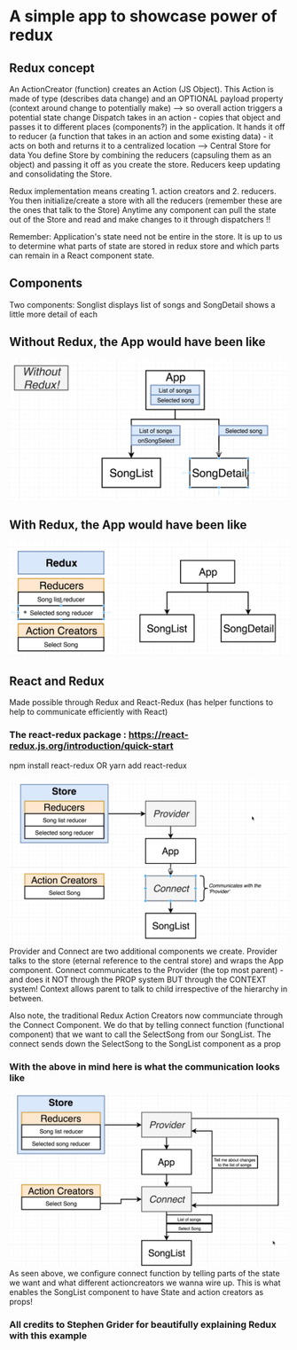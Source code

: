 # A simple app to showcase power of redux

## Redux concept

An ActionCreator (function) creates an Action (JS Object). This Action is made of type (describes data change) and an OPTIONAL payload property (context around change to potentially make) --> so overall action triggers a potential state change
Dispatch takes in an action - copies that object and passes it to different places (components?) in the application. It hands it off to reducer (a function that takes in an action and some existing data) - it acts on both and returns it to a centralized location --> Central Store for data
You define Store by combining the reducers (capsuling them as an object) and passing it off as you create the store. Reducers keep updating and consolidating the Store.

Redux implementation means creating 1. action creators and 2. reducers.
You then initialize/create a store with all the reducers (remember these are the ones that talk to the Store)
Anytime any component can pull the state out of the Store and read and make changes to it through dispatchers !!

Remember: Application's state need not be entire in the store. It is up to us to determine what parts of state are stored in redux store and which parts can remain in a React component state.

## Components

Two components:
Songlist displays list of songs and
SongDetail shows a little more detail of each

## Without Redux, the App would have been like

![Without Redux- The App would look like](/public/withoutRedux.png)

## With Redux, the App would have been like

![With Redux- The App would look like](/public/withRedux.png)

## React and Redux

Made possible through Redux and React-Redux (has helper functions to help to communicate efficiently with React)

### The react-redux package : https://react-redux.js.org/introduction/quick-start

npm install react-redux
OR
yarn add react-redux

![React-Redux implementation](/public/react-redux-implementation.png)
Provider and Connect are two additional components we create. Provider talks to the store (eternal reference to the central store) and wraps the App component.
Connect communicates to the Provider (the top most parent) - and does it NOT through the PROP system BUT through the CONTEXT system! Context allows parent to talk to child irrespective of the hierarchy in between.

Also note, the traditional Redux Action Creators now communciate through the Connect Component. We do that by telling connect function (functional component) that we want to call the SelectSong from our SongList. The connect sends down the SelectSong to the SongList component as a prop

### With the above in mind here is what the communication looks like

![React Redux detail use case](/public/react-redux-implementation-detail.png)
As seen above, we configure connect function by telling parts of the state we want and what different actioncreators we wanna wire up. This is what enables the SongList component to have State and action creators as props!

### All credits to Stephen Grider for beautifully explaining Redux with this example
